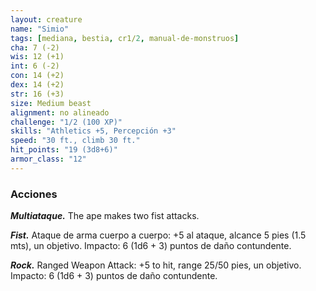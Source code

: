 ```yaml
---
layout: creature
name: "Simio"
tags: [mediana, bestia, cr1/2, manual-de-monstruos]
cha: 7 (-2)
wis: 12 (+1)
int: 6 (-2)
con: 14 (+2)
dex: 14 (+2)
str: 16 (+3)
size: Medium beast
alignment: no alineado
challenge: "1/2 (100 XP)"
skills: "Athletics +5, Percepción +3"
speed: "30 ft., climb 30 ft."
hit_points: "19 (3d8+6)"
armor_class: "12"
---
```


### Acciones

***Multiataque.*** The ape makes two fist attacks.

***Fist.*** Ataque de arma cuerpo a cuerpo: +5 al ataque, alcance 5 pies (1.5 mts), un objetivo. Impacto: 6 (1d6 + 3) puntos de daño contundente.

***Rock.*** Ranged Weapon Attack: +5 to hit, range 25/50 pies, un objetivo. Impacto: 6 (1d6 + 3) puntos de daño contundente.
